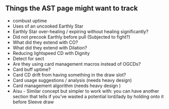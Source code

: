 ## Things the AST page might want to track

* combust uptime
* Uses of an uncooked Earthly Star
* Earthly Star over-healing / expiring without healing significantly?
* Did not precook Earthly before pull (Subjected to fight?)
* What did they extend with CO? 
* What did they extend with Dilation?
* Reducing lightspeed CD with Dignity
* Detect for sect
* Are they using card management macros instead of OGCDs?
* Card buff uptime?
* Card CD drift from having something in the draw slot?
* Card usage suggestions / analysis (needs heavy design) 
* Card management algorithm (needs heavy design ) 
* Aisu - Similar concept but simpler to work with: you can have another section that tells if you’ve wasted a potential lord/lady by holding onto it before Sleeve draw

